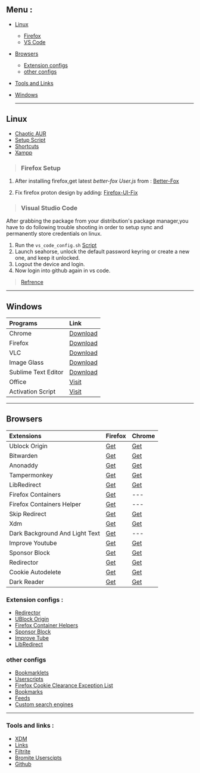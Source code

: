 ## Menu :
- [Linux](#linux)
  - [Firefox](#firefox-setup)
  - [VS Code](#visual-studio-code)
- [Browsers](#browsers)
  - [Extension configs](#extension-configs-) 
  - [other configs](#other-configs)
- [Tools and Links](#tools-and-links-)
- [Windows](#windows)

  ---

## Linux
- [Chaotic AUR](https://github.com/chaotic-aur)
- [Setup Script](https://raw.githubusercontent.com/fynks/configs/main/setup/setup.sh)
- [Shortcuts](https://raw.githubusercontent.com/fynks/configs/main/setup/custom_shortcuts)
- [Xampp](https://github.com/fynks/configs/blob/main/setup/xampp-htdocs.zip)

> ### Firefox Setup

1. After installing firefox,get latest _better-fox User.js_ from :
[Better-Fox](https://github.com/yokoffing/Better-Fox/blob/master/user.js)

2. Fix firefox proton design by adding: 
[Firefox-UI-Fix](https://github.com/black7375/Firefox-UI-Fix/releases/latest)


> ### Visual Studio Code

After grabbing the package from your distribution's package manager,you have to do following trouble shooting in order to setup sync and permanently store credentials on linux.

1. Run the ```vs_code_config.sh``` [Script](https://raw.githubusercontent.com/fynks/configs/main/setup/vs_code_config.sh)
2. Launch seahorse, unlock the default password keyring or create a new one, and keep it unlocked.
3. Logout the device and login.
4. Now login into github again in vs code.

> [Refrence](https://code.visualstudio.com/docs/editor/settings-sync#_linux)


---
## Windows
|**Programs**                |**Link**                                                                      |
|:------------------------------|:---------------------------------------------------------------------------------|
|Chrome                |[Download](https://www.google.com/intl/en/chrome/?standalone=1)             |
|Firefox                |[Download](https://download.mozilla.org/?product=firefox-latest&os=win&lang=en-US)             |
|VLC                |[Download](https://www.videolan.org/vlc/download-windows.html)             |
|Image Glass                |[Download](https://github.com/d2phap/ImageGlass/releases)             |
|Sublime Text Editor                |[Download](https://www.sublimetext.com/download_thanks?target=win-x64)             |
|Office                |[Visit](https://massgrave.dev/genuine-installation-media.html)             |
|Activation Script                |[Visit](https://github.com/massgravel/Microsoft-Activation-Scripts)             |

---
## Browsers

|**Extensions**                |**Firefox**                                                                      |**Chrome**                                                                                                 |
|:------------------------------|:---------------------------------------------------------------------------------|:-----------------------------------------------------------------------------------------------------------|
|Ublock Origin                 |[Get](https://addons.mozilla.org/en-GB/firefox/addon/ublock-origin/)             |[Get](https://chrome.google.com/webstore/detail/ublock-origin/cjpalhdlnbpafiamejdnhcphjbkeiagm)            |
|Bitwarden                     |[Get](https://addons.mozilla.org/en-US/firefox/addon/bitwarden-password-manager/)|[Get](https://chrome.google.com/webstore/detail/bitwarden-free-password-m/nngceckbapebfimnlniiiahkandclblb)|
|Anonaddy                      |[Get](https://addons.mozilla.org/en-GB/firefox/addon/anonaddy/)                  |[Get](https://chrome.google.com/webstore/detail/anonaddy-anonymous-email/iadbdpnoknmbdeolbapdackdcogdmjpe) |
|Tampermonkey                  |[Get](https://addons.mozilla.org/en-US/firefox/addon/tampermonkey/)              |[Get](https://chrome.google.com/webstore/detail/tampermonkey/dhdgffkkebhmkfjojejmpbldmpobfkfo)             |
|LibRedirect                 |[Get](https://addons.mozilla.org/firefox/addon/libredirect/)             |[Get](https://github.com/libredirect/libredirect/blob/master/chromium.md)            |
|Firefox Containers            |[Get](https://addons.mozilla.org/en-US/firefox/addon/multi-account-containers/)  | --- |
|Firefox Containers  Helper|[Get](https://addons.mozilla.org/en-US/firefox/addon/containers-helper/)  |  --- |           
|Skip Redirect                 |[Get](https://addons.mozilla.org/en-US/firefox/addon/skip-redirect/)             |[Get](https://chrome.google.com/webstore/detail/skip-redirect/jaoafjdoijdconemdmodhbfpianehlon)            |
|Xdm                           |[Get](https://addons.mozilla.org/en-US/firefox/addon/xdm-integration-module/)       |[Get](https://chrome.google.com/webstore/detail/xtreme-download-manager/dkckaoghoiffdbomfbbodbbgmhjblecj)  |
|Dark Background And Light Text|[Get](https://addons.mozilla.org/en-US/firefox/addon/dark-background-light-text/)|---                                                                                                        |
|Improve Youtube               |[Get](https://addons.mozilla.org/en-US/firefox/addon/youtube-addon/)             |[Get](https://chrome.google.com/webstore/detail/improve-youtube-video-you/bnomihfieiccainjcjblhegjgglakjdd)|
|Sponsor Block               |[Get](https://addons.mozilla.org/en-US/firefox/addon/sponsorblock/)             |[Get](https://chrome.google.com/webstore/detail/mnjggcdmjocbbbhaepdhchncahnbgone)|
|Redirector                    |[Get](https://addons.mozilla.org/en-US/firefox/addon/redirector/)                |[Get](https://chrome.google.com/webstore/detail/redirector/ocgpenflpmgnfapjedencafcfakcekcd)               |
|Cookie Autodelete             |[Get](https://addons.mozilla.org/en-US/firefox/addon/cookie-autodelete/)         |[Get](https://chrome.google.com/webstore/detail/cookie-autodelete/fhcgjolkccmbidfldomjliifgaodjagh/)       |
|Dark Reader                   |[Get](https://addons.mozilla.org/en-US/firefox/addon/darkreader/)                |[Get](https://chrome.google.com/webstore/detail/dark-reader/eimadpbcbfnmbkopoojfekhnkhdbieeh)              |

### Extension configs :
- [Redirector](https://raw.githubusercontent.com/fynks/configs/main/browsers/extensions/Redirector.json)
- [UBlock Origin](https://raw.githubusercontent.com/fynks/configs/main/browsers/extensions/u_block_origin_configs.txt)
- [Firefox Container Helpers](https://raw.githubusercontent.com/fynks/configs/main/browsers/extensions/containers.json)
- [Sponsor Block](https://raw.githubusercontent.com/fynks/configs/main/browsers/extensions/SponsorBlockConfig.json)
- [Improve Tube](https://raw.githubusercontent.com/fynks/configs/main/browsers/extensions/improvedtube.txt)
- [LibRedirect](https://raw.githubusercontent.com/fynks/configs/main/browsers/extensions/libredirect-settings.json)
  
### other configs
- [Bookmarklets](https://github.com/fynks/configs/blob/main/browsers/bookmarklets.md)
- [Userscripts](https://github.com/fynks/userscripts)
- [Firefox Cookie Clearance Exception List](https://raw.githubusercontent.com/fynks/configs/main/browsers/firefox_cookie_clearance_exception_list.md)
- [Bookmarks](https://github.com/fynks/siqo/tree/main/dist/dash)
- [Feeds](https://github.com/fynks/siqo/tree/main/dist/dash)
- [Custom search engines](https://mycroftproject.com/)

---


### Tools and links :
- [XDM](https://github.com/subhra74/xdm)
- [Links](https://github.com/fynks/things/blob/main/links.md)
- [Filtrite](https://github.com/fynks/filtrite)
- [Bromite Userscipts](https://github.com/xarantolus/bromite-userscripts/releases/latest)
- [Github](https://github.com/fynks/configs)
